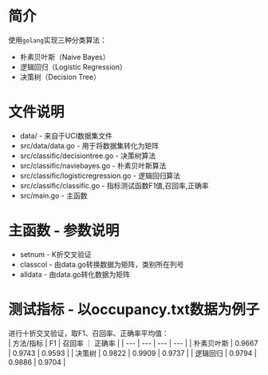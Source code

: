 # 简介
使用`golang`实现三种分类算法：
* 朴素贝叶斯（Naive Bayes）
* 逻辑回归（Logistic Regression）
* 决策树（Decision Tree）

# 文件说明
* data/ - 来自于UCI数据集文件
* src/data/data.go - 用于将数据集转化为矩阵
* src/classific/decisiontree.go - 决策树算法
* src/classific/naviebayes.go - 朴素贝叶斯算法
* src/classific/logisticregression.go - 逻辑回归算法
* src/classific/classific.go - 指标测试函数F1值,召回率,正确率
* src/main.go - 主函数

# 主函数 - 参数说明
* setnum - K折交叉验证
* classcol - 由data.go转换数据为矩阵，类别所在列号
* alldata - 由data.go转化数据为矩阵

# 测试指标 - 以occupancy.txt数据为例子
进行十折交叉验证，取F1、召回率、正确率平均值：   
| 方法/指标 | F1 | 召回率 ｜ 正确率 |
| --- | --- | --- | --- |
| 朴素贝叶斯 | 0.9667 | 0.9743 | 0.9593 |
| 决策树 | 0.9822 | 0.9909 | 0.9737 |
| 逻辑回归 | 0.9794 | 0.9886 | 0.9704 |
